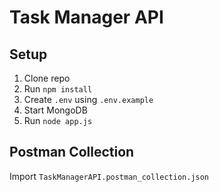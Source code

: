 # Task Manager API

## Setup
1. Clone repo
2. Run `npm install`
3. Create `.env` using `.env.example`
4. Start MongoDB
5. Run `node app.js`

## Postman Collection
Import `TaskManagerAPI.postman_collection.json`
